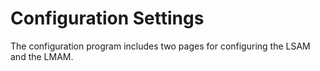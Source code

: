 # Configuration Settings

The configuration program includes two pages for configuring the LSAM and the LMAM.

